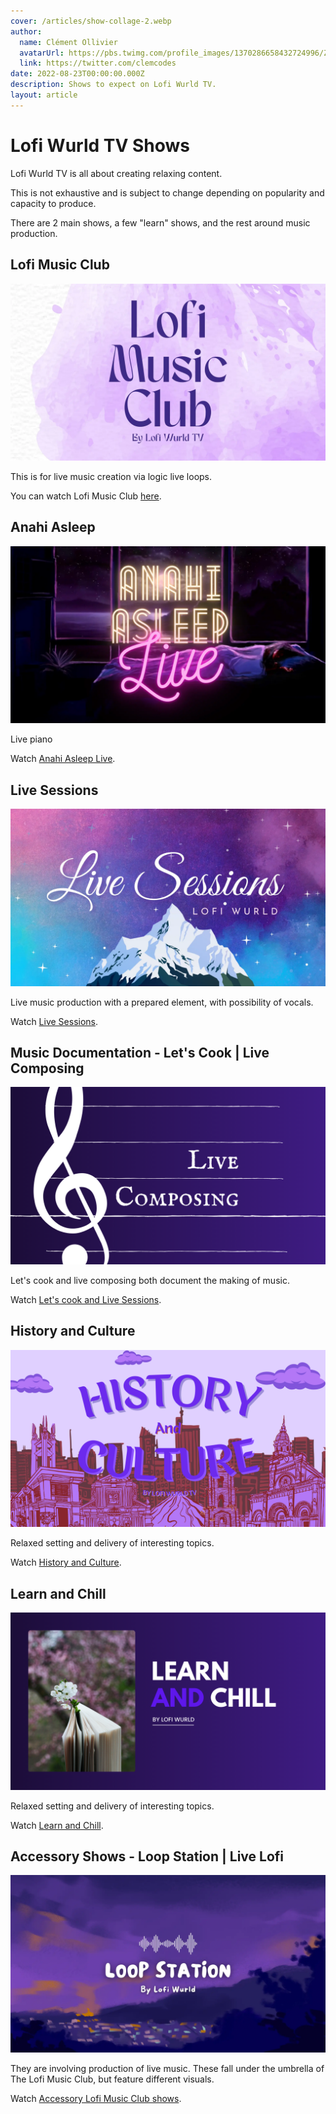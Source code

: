 ```yaml
---
cover: /articles/show-collage-2.webp
author:
  name: Clément Ollivier
  avatarUrl: https://pbs.twimg.com/profile_images/1370286658432724996/ZMSDzzIi_400x400.jpg
  link: https://twitter.com/clemcodes
date: 2022-08-23T00:00:00.000Z
description: Shows to expect on Lofi Wurld TV.
layout: article
---
```


# Lofi Wurld TV Shows

Lofi Wurld TV is all about creating relaxing content.

This is not exhaustive and is subject to change depending on popularity and capacity to produce.

There are 2 main shows, a few "learn" shows, and the rest around music production.

## Lofi Music Club

![2.webp](/shows/2.webp)

This is for live music creation via logic live loops.

You can watch Lofi Music Club [here](https://youtube.com/lofimusicclubtv).

## Anahi Asleep

![1.webp](/shows/1.webp)

Live piano

Watch [Anahi Asleep Live](https://youtube.com/lofiwurldTV).

## Live Sessions

![4.webp](/shows/4.webp)

Live music production with a prepared element, with possibility of vocals.

Watch [Live Sessions](https://youtube.com/lofiwurld).

## Music Documentation - Let's Cook | Live Composing

![Live-Composing.webp](/shows/Live-Composing.webp)


Let's cook and live composing both document the making of music.

Watch [Let's cook and Live Sessions](https://youtube.com/lofiwurldTV).

## History and Culture

![History-and-Culture.webp](/shows/History-and-Culture.webp)

Relaxed setting and delivery of interesting topics.

Watch [History and Culture](https://youtube.com/lofiwurldTV).

## Learn and Chill

![Learn-and-Chill.webp](/shows/Learn-and-Chill.webp)

Relaxed setting and delivery of interesting topics.

Watch [Learn and Chill](https://youtube.com/lofiwurldTV).

## Accessory Shows - Loop Station | Live Lofi

![2.webp](/shows/3_1.webp)

They are involving production of live music. These fall under the umbrella of The Lofi Music Club, but feature different visuals.

Watch [Accessory Lofi Music Club shows](https://youtube.com/lofiwurldTV).

